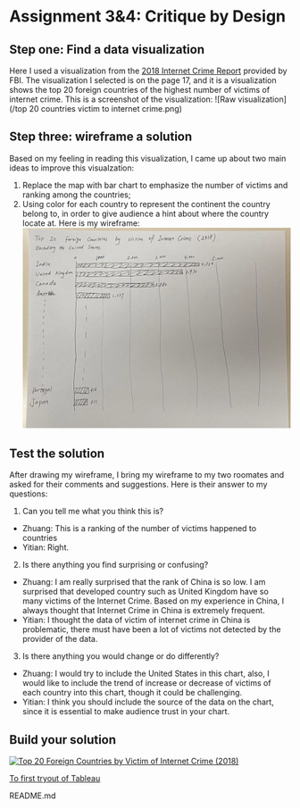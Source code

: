 # Assignment 3&4: Critique by Design

## Step one: Find a data visualization
Here I used a visualization from the [2018 Internet Crime Report](https://www.ic3.gov/Media/PDF/AnnualReport/2018_IC3Report.pdf) provided by FBI.
The visualization I selected is on the page 17, and it is a visualization shows the top 20 foreign countries of the highest number of victims of internet crime.
This is a screenshot of the visualization:
![Raw visualization](/top 20 countries victim to internet crime.png)

## Step three: wireframe a solution
Based on my feeling in reading this visualization, I came up about two main ideas to improve this visualzation:
1. Replace the map with bar chart to emphasize the number of victims and ranking among the countries;
2. Using color for each country to represent the continent the country belong to, in order to give audience a hint about where the country locate at.
Here is my wireframe:
![Wireframe](/20211107_wireframe.jpeg)

## Test the solution
After drawing my wireframe, I bring my wireframe to my two roomates and asked for their comments and suggestions.
Here is their answer to my questions:
1. Can you tell me what you think this is?
* Zhuang: This is a ranking of the number of victims happened to countries
* Yitian: Right.
2. Is there anything you find surprising or confusing?
* Zhuang: I am really surprised that the rank of China is so low. I am surprised that developed country such as United Kingdom have so many victims of the Internet Crime. Based on my experience in China, I always thought that Internet Crime in China is extremely frequent.
* Yitian: I thought the data of victim of internet crime in China is problematic, there must have been a lot of victims not detected by the provider of the data.
3. Is there anything you would change or do differently?
* Zhuang: I would try to include the United States in this chart, also, I would like to include the trend of increase or decrease of victims of each country into this chart, though it could be challenging.
* Yitian: I think you should include the source of the data on the chart, since it is essential to make audience trust in your chart.

## Build your solution

<div class='tableauPlaceholder' id='viz1636340862234' style='position: relative'><noscript><a href='#'><img alt='Top 20 Foreign Countries by Victim of Internet Crime (2018) ' src='https:&#47;&#47;public.tableau.com&#47;static&#47;images&#47;In&#47;InternetCrimeVictim&#47;Sheet1&#47;1_rss.png' style='border: none' /></a></noscript><object class='tableauViz'  style='display:none;'><param name='host_url' value='https%3A%2F%2Fpublic.tableau.com%2F' /> <param name='embed_code_version' value='3' /> <param name='site_root' value='' /><param name='name' value='InternetCrimeVictim&#47;Sheet1' /><param name='tabs' value='no' /><param name='toolbar' value='yes' /><param name='static_image' value='https:&#47;&#47;public.tableau.com&#47;static&#47;images&#47;In&#47;InternetCrimeVictim&#47;Sheet1&#47;1.png' /> <param name='animate_transition' value='yes' /><param name='display_static_image' value='yes' /><param name='display_spinner' value='yes' /><param name='display_overlay' value='yes' /><param name='display_count' value='yes' /><param name='language' value='en-US' /><param name='filter' value='publish=yes' /></object></div>
<script type='text/javascript'>                    
  var divElement = document.getElementById('viz1636340862234');                   
  var vizElement = divElement.getElementsByTagName('object')[0];                    
  vizElement.style.width='100%';vizElement.style.height=(divElement.offsetWidth*0.75)+'px';                    
  var scriptElement = document.createElement('script');                    
  scriptElement.src = 'https://public.tableau.com/javascripts/api/viz_v1.js';                    
  vizElement.parentNode.insertBefore(scriptElement, vizElement);                
</script>


[To first tryout of Tableau](/Tableau.md)

README.md
